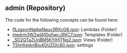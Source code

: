 ## admin \(Repository\)

The code for the following concepts can be found here: 

- [flLoasynNaAwNauv3RXvG8.json](flLoasynNaAwNauv3RXvG8.json): Lambdas \(Folder\)
- [medrm3W2wlA10q5wcJ9XC7.json](medrm3W2wlA10q5wcJ9XC7.json): Templates \(Folder\)
- [\_SD2QTaZUnBM5KYIHlTNg2.json](_SD2QTaZUnBM5KYIHlTNg2.json): Views \(Folder\)
- [T5hhfqidvtBio4GUZGlc80.json](T5hhfqidvtBio4GUZGlc80.json): settings
